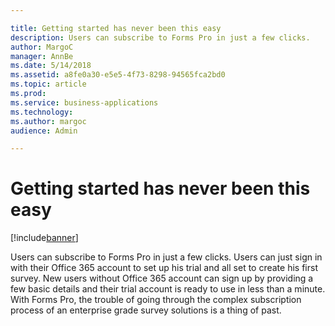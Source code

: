 ```yaml
---

title: Getting started has never been this easy
description: Users can subscribe to Forms Pro in just a few clicks.
author: MargoC
manager: AnnBe
ms.date: 5/14/2018
ms.assetid: a8fe0a30-e5e5-4f73-8298-94565fca2bd0
ms.topic: article
ms.prod: 
ms.service: business-applications
ms.technology: 
ms.author: margoc
audience: Admin

---
```

#  Getting started has never been this easy


[!include[banner](../../includes/banner.md)]

Users can subscribe to Forms Pro in just a few clicks. Users can just sign in
with their Office 365 account to set up his trial and all set to create his
first survey. New users without Office 365 account can sign up by providing a
few basic details and their trial account is ready to use in less than a minute.
With Forms Pro, the trouble of going through the complex subscription process of
an enterprise grade survey solutions is a thing of past.
